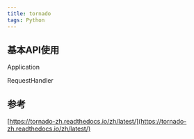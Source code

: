 ```yaml
---
title: tornado
tags: Python 
---
```




## 基本API使用

Application

RequestHandler





## 参考


[https://tornado-zh.readthedocs.io/zh/latest/](https://tornado-zh.readthedocs.io/zh/latest/)


